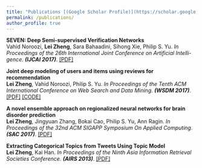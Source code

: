 ```yaml
---
title: "Publications [(Google Scholar Profile)](https://scholar.google.com/citations?user=XMirSfAAAAAJ&hl=en)"
permalink: /publications/
author_profile: true
---
```


<b>SEVEN: Deep Semi-supervised
Verification Networks</b> <br> Vahid Noroozi, <b>Lei Zheng</b>, Sara Bahaadini, Sihong Xie, Philip S. Yu. <i>In Proceedings of the 26th International Joint Conference on Artificial Intelli-
gence. <b>(IJCAI 2017)</b></i>.
[[PDF]](https://arxiv.org/abs/1706.03692)

<b>Joint deep modeling of users and items using reviews for
recommendation</b> <br> <b>Lei Zheng</b>, Vahid Noroozi, Philip S. Yu. <i>In Proceedings of the Tenth ACM International Conference on Web Search and Data
Mining. <b>(WSDM 2017)</b></i>.
[[PDF]](https://arxiv.org/abs/1701.04783) [[CODE]](https://github.com/chenchongthu/DeepCoNN)

<b>A novel ensemble approach on
regionalized neural networks for brain disorder prediction</b> <br> <b>Lei Zheng</b>, Jingyuan Zhang, Bokai Cao, Philip S. Yu, Ann Ragin. <i>In Proceedings of the 32nd ACM SIGAPP
Symposium On Applied Computing. <b>(SAC 2017)</b></i>.
[[PDF]](https://dl.acm.org/citation.cfm?id=3019668)

<b>Extracting Categorical Topics from Tweets Using Topic Model</b> <br> <b>Lei Zheng</b>, Kai Han. <i>In Proceedings
of the Ninth Asia Information Retrieval Societies Conference. <b>(AIRS 2013)</b></i>.
[[PDF]](https://link.springer.com/chapter/10.1007/978-3-642-45068-6_8)

